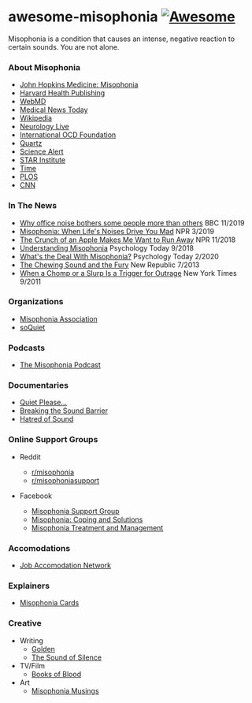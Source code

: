 # awesome-misophonia [![Awesome](https://awesome.re/badge-flat2.svg)](https://awesome.re)

Misophonia is a condition that causes an intense, negative reaction to certain sounds. You are not alone.

### About Misophonia
- [John Hopkins Medicine: Misophonia](https://www.hopkinsguides.com/hopkins/view/Johns_Hopkins_Psychiatry_Guide/787169/all/Misophonia)
- [Harvard Health Publishing](https://www.health.harvard.edu/blog/misophonia-sounds-really-make-crazy-2017042111534)
- [WebMD](https://www.webmd.com/mental-health/what-is-misophonia)
- [Medical News Today](https://www.medicalnewstoday.com/articles/320682)
- [Wikipedia](https://en.wikipedia.org/wiki/Misophonia)
- [Neurology Live](https://www.neurologylive.com/view/misophonia-triggers-management)
- [International OCD Foundation](https://iocdf.org/expert-opinions/misophonia/)
- [Quartz](https://qz.com/1256773/what-is-misophonia-when-sounds-cause-you-discomfort)
- [Science Alert](https://www.sciencealert.com/can-t-stand-the-sound-of-people-chewing-blame-your-brain-science-misophonia)
- [STAR Institute](https://www.spdstar.org/basic/misophonia)
- [Time](https://time.com/5135231/misophonia-chewing-sounds/)
- [PLOS](https://theplosblog.plos.org/2017/06/the-brain-basis-of-hatred-of-sound-misophonia/)
- [CNN](https://www.cnn.com/2017/02/06/health/misophonia-sounds-brain-study/index.html)

### In The News

- [Why office noise bothers some people more than others](https://www.bbc.com/worklife/article/20191115-office-noise-acceptable-levels-personality-type) BBC 11/2019
- [Misophonia: When Life's Noises Drive You Mad](https://npr.org/sections/health-shots/2019/03/18/702784044/misophonia-when-lifes-noises-drive-you-mad) NPR 3/2019
- [The Crunch of an Apple Makes Me Want to Run Away](https://www.bbc.com/news/stories-46193709) NPR 11/2018
- [Understanding Misophonia](https://www.psychologytoday.com/us/blog/sleepless-in-america/201809/understanding-misophonia) Psychology Today 9/2018
- [What's the Deal With Misophonia?](https://www.psychologytoday.com/us/blog/i-hear-you/202002/whats-the-deal-misophonia) Psychology Today 2/2020
- [The Chewing Sound and the Fury](https://newrepublic.com/article/113667/misophonia-treatment-what-if-chewing-sounds-ruined-your-life) New Republic 7/2013
- [When a Chomp or a Slurp Is a Trigger for Outrage](https://www.nytimes.com/2011/09/06/health/06annoy.html) New York Times 9/2011


### Organizations

- [Misophonia Association](https://misophonia-association.org/)
- [soQuiet](http://soquiet.org/)

### Podcasts

- [The Misophonia Podcast](https://misophoniapodcast.com)

### Documentaries

- [Quiet Please...](http://www.quietpleasefilm.com)
- [Breaking the Sound Barrier](https://www.youtube.com/watch?v=l401uIyrE_A)
- [Hatred of Sound](https://www.misophoniainternational.com/a-misophonia-documentary/)

### Online Support Groups

- Reddit
  - [r/misophonia](https://www.reddit.com/r/misophonia)
  - [r/misophoniasupport](https://www.reddit.com/r/misophoniasupport)

- Facebook
  - [Misophonia Support Group](https://www.facebook.com/groups/misophoniasupport)
  - [Misophonia: Coping and Solutions](https://www.facebook.com/groups/601611293217471)
  - [Misophonia Treatment and Management](https://www.facebook.com/groups/misophoniatreatment)

### Accomodations

- [Job Accomodation Network](https://askjan.org/articles/misophonia.cfm?csSearch=2896620_1)

### Explainers

- [Misophonia Cards](https://www.soquiet.org/free-misophonia-cards/)

### Creative

- Writing
  - [Golden](https://www.amazon.com/Golden-Phone-Tales-Rebecca-Campbell-ebook/dp/B07STNV38W)
  - [The Sound of Silence](https://hearourmisophonia.medium.com/the-sound-of-silence-5915e2c0598e)
- TV/Film
  - [Books of Blood](https://www.imdb.com/title/tt11242218/)
- Art
  - [Misophonia Musings](https://clairepupo.com/collections/meta-musings)